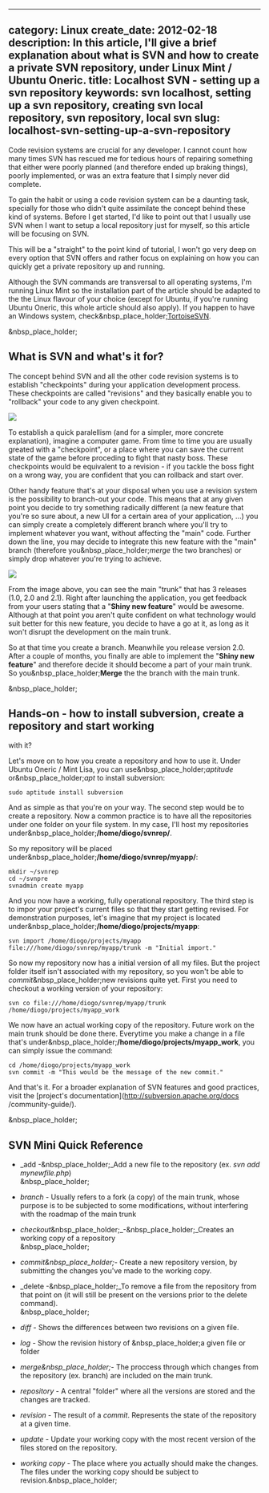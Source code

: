 ----
category: Linux
create_date: 2012-02-18
description: In this article, I'll give a brief explanation about what is SVN and how to create a private SVN repository, under Linux Mint / Ubuntu Oneric.
title: Localhost SVN - setting up a svn repository
keywords: svn localhost, setting up a svn repository, creating svn local repository, svn repository, local svn
slug: localhost-svn-setting-up-a-svn-repository
----

Code revision systems are crucial for any developer. I cannot count how many
times SVN has rescued me for tedious hours of repairing something that either
were poorly planned (and therefore ended up braking things), poorly
implemented, or was an extra feature that I simply never did complete.

To gain the habit or using a code revision system can be a daunting task,
specially for those who didn't quite assimilate the concept behind these kind
of systems. Before I get started, I'd like to point out that I usually use SVN
when I want to setup a local repository just for myself, so this article will
be focusing on SVN.

This will be a "straight" to the point kind of tutorial, I won't go very deep
on every option that SVN offers and rather focus on explaining on how you can
quickly get a private repository up and running.

Although the SVN commands are transversal to all operating systems, I'm
running Linux Mint so the installation part of the article should be adapted
to the the Linux flavour of your choice (except for Ubuntu, if you're running
Ubuntu Oneric, this whole article should also apply). If you happen to have an
Windows system,
check&nbsp_place_holder;[TortoiseSVN](http://tortoisesvn.net/).

&nbsp_place_holder;

## What is SVN and what's it for?

The concept behind SVN and all the other code revision systems is to establish
"checkpoints" during your application development process. These checkpoints
are called "revisions" and they basically enable you to "rollback" your code
to any given checkpoint.

![](../../public/images/svn1.jpg)

To establish a quick paralellism (and for a simpler, more concrete
explanation), imagine a computer game. From time to time you are usually
greated with a "checkpoint", or a place where you can save the current state
of the game before proceding to fight that nasty boss. These checkpoints would
be equivalent to a revision - if you tackle the boss fight on a wrong way, you
are confident that you can rollback and start over.

Other handy feature that's at your disposal when you use a revision system is
the possibility to branch-out your code. This means that at any given point
you decide to try something radically different (a new feature that you're so
sure about, a new UI for a certain area of your application, ...) you can
simply create a completely different branch where you'll try to implement
whatever you want, without affecting the "main" code. Further down the line,
you may decide to integrate this new feature with the "main" branch (therefore
you&nbsp_place_holder;_merge_ the two branches) or simply drop whatever you're
trying to achieve.

![](../../public/images/svn2.jpg)

From the image above, you can see the main "trunk" that has 3 releases (1.0,
2.0 and 2.1). Right after launching the application, you get feedback from
your users stating that a "**Shiny new feature**" would be awesome. Although
at that point you aren't quite confident on what technology would suit better
for this new feature, you decide to have a go at it, as long as it won't
disrupt the development on the main trunk.

So at that time you create a branch. Meanwhile you release version 2.0. After
a couple of months, you finally are able to implement the "**Shiny new
feature**" and therefore decide it should become a part of your main trunk. So
you&nbsp_place_holder;**Merge** the the branch with the main trunk.

&nbsp_place_holder;

## Hands-on - how to install subversion, create a repository and start working
with it?

Let's move on to how you create a repository and how to use it. Under Ubuntu
Oneric / Mint Lisa, you can use&nbsp_place_holder;_aptitude_
or&nbsp_place_holder;_apt_ to install subversion:

    
    sudo aptitude install subversion

And as simple as that you're on your way. The second step would be to create a
repository. Now a common practice is to have all the repositories under one
folder on your file system. In my case, I'll host my repositories
under&nbsp_place_holder;**/home/diogo/svnrep/**.

So my repository will be placed
under&nbsp_place_holder;**/home/diogo/svnrep/myapp/**:

    
    mkdir ~/svnrep
    cd ~/svnpre
    svnadmin create myapp

And you now have a working, fully operational repository. The third step is to
impor your project's current files so that they start getting revised. For
demonstration purposes, let's imagine that my project is located
under&nbsp_place_holder;**/home/diogo/projects/myapp**:

    
    svn import /home/diogo/projects/myapp file:///home/diogo/svnrep/myapp/trunk -m "Initial import."

So now my repository now has a initial version of all my files. But the
project folder itself isn't associated with my repository, so you won't be
able to _commit_&nbsp_place_holder;new revisions quite yet. First you need to
checkout a working version of your repository:

    
    svn co file:///home/diogo/svnrep/myapp/trunk /home/diogo/projects/myapp_work

We now have an actual working copy of the repository. Future work on the main
trunk should be done there. Everytime you make a change in a file that's
under&nbsp_place_holder;**/home/diogo/projects/myapp_work**, you can simply
issue the command:

    
    cd /home/diogo/projects/myapp_work
    svn commit -m "This would be the message of the new commit."

And that's it. For a broader explanation of SVN features and good practices,
visit the [project's documentation](http://subversion.apache.org/docs
/community-guide/).

&nbsp_place_holder;

## SVN Mini Quick Reference

  * _add -&nbsp_place_holder;_Add a new file to the repository (ex. _svn add mynewfile.php_)  
&nbsp_place_holder;

  * _branch_ - Usually refers to a fork (a copy) of the main trunk, whose purpose is to be subjected to some modifications, without interfering with the roadmap of the main trunk  
  

  * _checkout_&nbsp_place_holder;_-&nbsp_place_holder;_Creates an working copy of a repository  
&nbsp_place_holder;

  * _commit&nbsp_place_holder;_- Create a new repository version, by submitting the changes you've made to the working copy.  
  

  * _delete -&nbsp_place_holder;_To remove a file from the repository from that point on (it will still be present on the versions prior to the delete command).  
&nbsp_place_holder;

  * _diff_ - Shows the differences between two revisions on a given file.  
  

  * _log_ - Show the revision history of &nbsp_place_holder;a given file or folder  
  

  * _merge&nbsp_place_holder;_- The proccess through which changes from the repository (ex. branch) are included on the main trunk.  
  

  * _repository_ - A central "folder" where all the versions are stored and the changes are tracked.  
  

  * _revision_ - The result of a _commit_. Represents the state of the repository at a given time.  
  

  * _update_ - Update your working copy with the most recent version of the files stored on the repository.  
  

  * _working copy_ - The place where you actually should make the changes. The files under the working copy should be subject to revision.&nbsp_place_holder;

